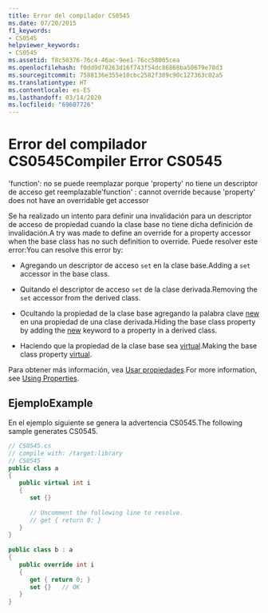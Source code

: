 ```yaml
---
title: Error del compilador CS0545
ms.date: 07/20/2015
f1_keywords:
- CS0545
helpviewer_keywords:
- CS0545
ms.assetid: f8c50376-76c4-46ac-9ee1-76cc58005cea
ms.openlocfilehash: f0dd9d78263d16f743f54dc86868ba50679e78d3
ms.sourcegitcommit: 7588136e355e10cbc2582f389c90c127363c02a5
ms.translationtype: HT
ms.contentlocale: es-ES
ms.lasthandoff: 03/14/2020
ms.locfileid: "69607726"
---
```

# <a name="compiler-error-cs0545"></a><span data-ttu-id="8d056-102">Error del compilador CS0545</span><span class="sxs-lookup"><span data-stu-id="8d056-102">Compiler Error CS0545</span></span>
<span data-ttu-id="8d056-103">'function': no se puede reemplazar porque 'property' no tiene un descriptor de acceso get reemplazable</span><span class="sxs-lookup"><span data-stu-id="8d056-103">'function' : cannot override because 'property' does not have an overridable get accessor</span></span>  
  
 <span data-ttu-id="8d056-104">Se ha realizado un intento para definir una invalidación para un descriptor de acceso de propiedad cuando la clase base no tiene dicha definición de invalidación.</span><span class="sxs-lookup"><span data-stu-id="8d056-104">A try was made to define an override for a property accessor when the base class has no such definition to override.</span></span> <span data-ttu-id="8d056-105">Puede resolver este error:</span><span class="sxs-lookup"><span data-stu-id="8d056-105">You can resolve this error by:</span></span>  
  
- <span data-ttu-id="8d056-106">Agregando un descriptor de acceso `set` en la clase base.</span><span class="sxs-lookup"><span data-stu-id="8d056-106">Adding a `set` accessor in the base class.</span></span>  
  
- <span data-ttu-id="8d056-107">Quitando el descriptor de acceso `set` de la clase derivada.</span><span class="sxs-lookup"><span data-stu-id="8d056-107">Removing the `set` accessor from the derived class.</span></span>  
  
- <span data-ttu-id="8d056-108">Ocultando la propiedad de la clase base agregando la palabra clave [new](../keywords/new-modifier.md) en una propiedad de una clase derivada.</span><span class="sxs-lookup"><span data-stu-id="8d056-108">Hiding the base class property by adding the [new](../keywords/new-modifier.md) keyword to a property in a derived class.</span></span>  
  
- <span data-ttu-id="8d056-109">Haciendo que la propiedad de la clase base sea [virtual](../keywords/virtual.md).</span><span class="sxs-lookup"><span data-stu-id="8d056-109">Making the base class property [virtual](../keywords/virtual.md).</span></span>  
  
 <span data-ttu-id="8d056-110">Para obtener más información, vea [Usar propiedades](../../programming-guide/classes-and-structs/using-properties.md).</span><span class="sxs-lookup"><span data-stu-id="8d056-110">For more information, see [Using Properties](../../programming-guide/classes-and-structs/using-properties.md).</span></span>  
  
## <a name="example"></a><span data-ttu-id="8d056-111">Ejemplo</span><span class="sxs-lookup"><span data-stu-id="8d056-111">Example</span></span>  
 <span data-ttu-id="8d056-112">En el ejemplo siguiente se genera la advertencia CS0545.</span><span class="sxs-lookup"><span data-stu-id="8d056-112">The following sample generates CS0545.</span></span>  
  
```csharp  
// CS0545.cs  
// compile with: /target:library  
// CS0545  
public class a  
{  
   public virtual int i  
   {  
      set {}  
  
      // Uncomment the following line to resolve.  
      // get { return 0; }  
   }  
}  
  
public class b : a  
{  
   public override int i  
   {  
      get { return 0; }  
      set {}   // OK  
   }  
}  
```

